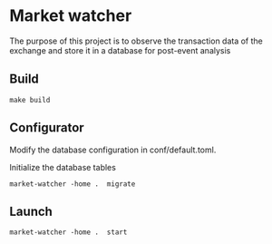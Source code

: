 # Market watcher

The purpose of this project is to observe the transaction data of the exchange and store it in a database for post-event analysis

## Build

```shell
make build
```

## Configurator

Modify the database configuration in conf/default.toml.

Initialize the database tables

```shell
market-watcher -home .  migrate 
```

## Launch

```shell
market-watcher -home .  start 
```